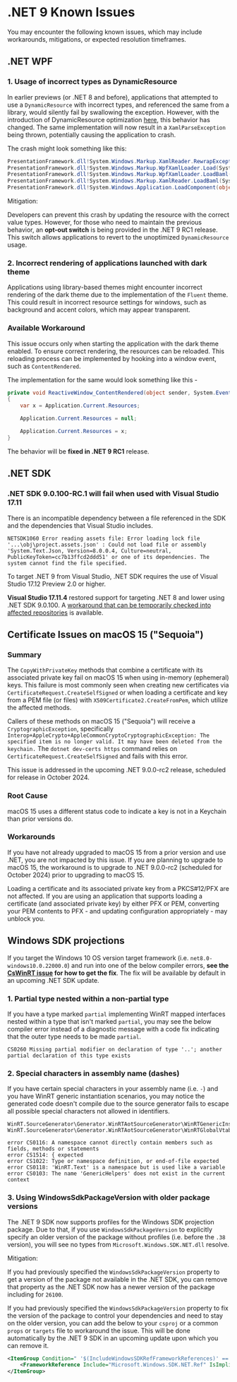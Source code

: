 # .NET 9 Known Issues

You may encounter the following known issues, which may include workarounds, mitigations, or expected resolution timeframes.

## .NET WPF

### 1. Usage of incorrect types as DynamicResource

In earlier previews (or .NET 8 and before), applications that attempted to use a `DynamicResource` with incorrect types, and referenced the same from a library, would silently fail by swallowing the exception. However, with the introduction of DynamicResource optimization [here](https://github.com/dotnet/wpf/pull/5610), this behavior has changed.
The same implementation will now result in a `XamlParseException` being thrown, potentially causing the application to crash.

The crash might look something like this:

```cs
PresentationFramework.dll!System.Windows.Markup.XamlReader.RewrapException(System.Exception e, System.Xaml.IXamlLineInfo lineInfo, System.Uri baseUri)
PresentationFramework.dll!System.Windows.Markup.WpfXamlLoader.Load(System.Xaml.XamlReader xamlReader, System.Xaml.IXamlObjectWriterFactory writerFactory, bool skipJournaledProperties, object rootObject, System.Xaml.XamlObjectWriterSettings settings, System.Uri baseUri)
PresentationFramework.dll!System.Windows.Markup.WpfXamlLoader.LoadBaml(System.Xaml.XamlReader xamlReader, bool skipJournaledProperties, object rootObject, System.Xaml.Permissions.XamlAccessLevel accessLevel, System.Uri baseUri)
PresentationFramework.dll!System.Windows.Markup.XamlReader.LoadBaml(System.IO.Stream stream, System.Windows.Markup.ParserContext parserContext, object parent, bool closeStream)
PresentationFramework.dll!System.Windows.Application.LoadComponent(object component, System.Uri resourceLocator)
```

Mitigation:

Developers can prevent this crash by updating the resource with the correct value types. However, for those who need to maintain the previous behavior, an **opt-out switch** is being provided in the .NET 9 RC1 release. This switch allows applications to revert to the unoptimized `DynamicResource` usage.

### 2. Incorrect rendering of applications launched with dark theme

Applications using library-based themes might encounter incorrect rendering of the dark theme due to the implementation of the `Fluent` theme. This could result in incorrect resource settings for windows, such as background and accent colors, which may appear transparent.

### Available Workaround

This issue occurs only when starting the application with the dark theme enabled. To ensure correct rendering, the resources can be reloaded. This reloading process can be implemented by hooking into a window event, such as `ContentRendered`.

The implementation for the same would look something like this -

```cs
private void ReactiveWindow_ContentRendered(object sender, System.EventArgs e)
{
    var x = Application.Current.Resources;

    Application.Current.Resources = null;

    Application.Current.Resources = x;
}
```

The behavior will be **fixed in .NET 9 RC1** release.

## .NET SDK

### .NET SDK 9.0.100-RC.1 will fail when used with Visual Studio 17.11

There is an incompatible dependency between a file referenced in the SDK and the dependencies that Visual Studio includes.

```terminal
NETSDK1060 Error reading assets file: Error loading lock file '...\obj\project.assets.json' : Could not load file or assembly 'System.Text.Json, Version=8.0.0.4, Culture=neutral, PublicKeyToken=cc7b13ffcd2ddd51' or one of its dependencies. The system cannot find the file specified.
```

To target .NET 9 from Visual Studio, .NET SDK requires the use of Visual Studio 17.12 Preview 2.0 or higher.

**Visual Studio 17.11.4** restored support for targeting .NET 8 and lower using .NET SDK 9.0.100. A [workaround that can be temporarily checked into affected repositories](https://github.com/dotnet/sdk/issues/43339#issuecomment-2344233994) is available.

## Certificate Issues on macOS 15 ("Sequoia")

### Summary

The `CopyWithPrivateKey` methods that combine a certificate with its associated private key fail on macOS 15 when using in-memory (ephemeral) keys.  This failure is most commonly seen when creating new certificates via `CertificateRequest.CreateSelfSigned` or when loading a certificate and key from a PEM file (or files) with `X509Certificate2.CreateFromPem`, which utilize the affected methods.

Callers of these methods on macOS 15 ("Sequoia") will receive a `CryptographicException`, specifically `Interop+AppleCrypto+AppleCommonCryptoCryptographicException: The specified item is no longer valid. It may have been deleted from the keychain.`  The `dotnet dev-certs https` command relies on `CertificateRequest.CreateSelfSigned` and fails with this error.

This issue is addressed in the upcoming .NET 9.0.0-rc2 release, scheduled for release in October 2024.

### Root Cause

macOS 15 uses a different status code to indicate a key is not in a Keychain than prior versions do.

### Workarounds

If you have not already upgraded to macOS 15 from a prior version and use .NET, you are not impacted by this issue.  If you are planning to upgrade to macOS 15, the workaround is to upgrade to .NET 9.0.0-rc2 (scheduled for October 2024) prior to upgrading to macOS 15.

Loading a certificate and its associated private key from a PKCS#12/PFX are not affected.  If you are using an application that supports loading a certificate (and associated private key) by either PFX or PEM, converting your PEM contents to PFX - and updating configuration appropriately - may unblock you.

## Windows SDK projections

If you target the Windows 10 OS version target framework (i.e. `net8.0-windows10.0.22000.0`) and run into one of the below compiler errors, **see the [CsWinRT issue](https://github.com/microsoft/CsWinRT/issues/1809) for how to get the fix**. The fix will be available by default in an upcoming .NET SDK update.

### 1. Partial type nested within a non-partial type

If you have a type marked `partial` implementing WinRT mapped interfaces nested within a type that isn't marked `partial`, you may see the below compiler error instead of a diagnostic message with a code fix indicating that the outer type needs to be made `partial`.

```console
CS0260 Missing partial modifier on declaration of type '..'; another partial declaration of this type exists
```

### 2. Special characters in assembly name (dashes)

If you have certain special characters in your assembly name (i.e. `-`) and you have WinRT generic instantiation scenarios, you may notice the generated code doesn't compile due to the source generator fails to escape all possible special characters not allowed in identifiers.

```console
WinRT.SourceGenerator\Generator.WinRTAotSourceGenerator\WinRTGenericInstantiation.g.cs
WinRT.SourceGenerator\Generator.WinRTAotSourceGenerator\WinRTGlobalVtableLookup.g.cs

error CS0116: A namespace cannot directly contain members such as fields, methods or statements
error CS1514: { expected
error CS1022: Type or namespace definition, or end-of-file expected
error CS0118: 'WinRT.Text' is a namespace but is used like a variable
error CS0103: The name 'GenericHelpers' does not exist in the current context
```

### 3. Using WindowsSdkPackageVersion with older package versions

The .NET 9 SDK now supports profiles for the Windows SDK projection package. Due to that, if you use `WindowsSdkPackageVersion` to explicitly specify an older version of the package without profiles (i.e. before the `.38` version), you will see no types from `Microsoft.Windows.SDK.NET.dll` resolve.

Mitigation:

If you had previously specified the `WindowsSdkPackageVersion` property to get a version of the package not available in the .NET SDK, you can remove that property as the .NET SDK now has a newer version of the package including for `26100`.

If you had previously specified the `WindowsSdkPackageVersion` property to fix the version of the package to control your dependencies and need to stay on the older version, you can add the below to your `csproj` or a common `props` or `targets` file to workaround the issue. This will be done automatically by the .NET 9 SDK in an upcoming update upon which you can remove it.

```xml
<ItemGroup Condition=" '$(IncludeWindowsSDKRefFrameworkReferences)' == 'true' ">
    <FrameworkReference Include="Microsoft.Windows.SDK.NET.Ref" IsImplicitlyDefined="true" Pack="false" PrivateAssets="All" />
</ItemGroup> 
```
